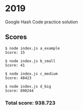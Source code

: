 # 2019
Google Hash Code practice solution

## Scores

`$ node index.js a_example`  
`Score: 15`  

`$ node index.js b_small`  
`Score: 41`  

`$ node index.js c_medium`  
`Score: 48423`  

`$ node index.js d_big`  
`Score: 890244`  

### Total score: 938.723